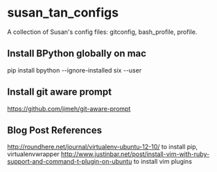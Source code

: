 susan_tan_configs
=================

A collection of Susan's config files: gitconfig, bash_profile, profile.

Install BPython globally on mac
--------------------------------------------
pip install bpython --ignore-installed six --user

Install git aware prompt
----------------------------
https://github.com/jimeh/git-aware-prompt

Blog Post References
----------------------
http://roundhere.net/journal/virtualenv-ubuntu-12-10/ to install pip, virtualenvwrapper
http://www.justinbar.net/post/install-vim-with-ruby-support-and-command-t-plugin-on-ubuntu to install vim plugins
